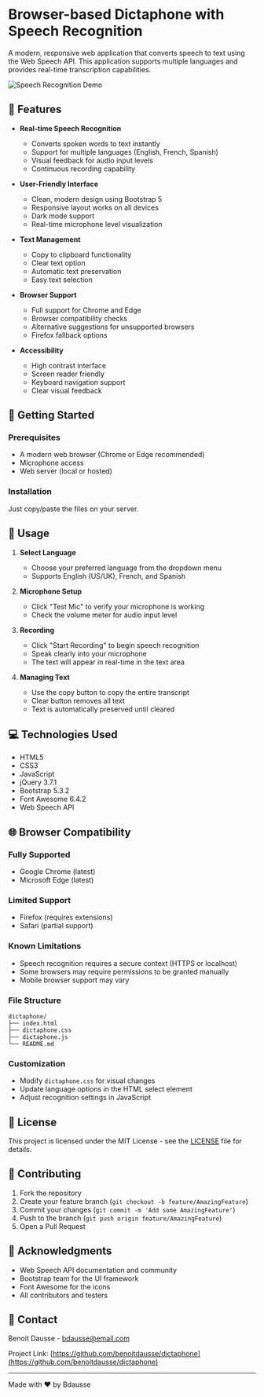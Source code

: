 # Browser-based Dictaphone with Speech Recognition

A modern, responsive web application that converts speech to text using the Web Speech API. This application supports multiple languages and provides real-time transcription capabilities.

![Speech Recognition Demo](screenshots/demo.gif)

## 🎯 Features

- **Real-time Speech Recognition**
  - Converts spoken words to text instantly
  - Support for multiple languages (English, French, Spanish)
  - Visual feedback for audio input levels
  - Continuous recording capability

- **User-Friendly Interface**
  - Clean, modern design using Bootstrap 5
  - Responsive layout works on all devices
  - Dark mode support
  - Real-time microphone level visualization

- **Text Management**
  - Copy to clipboard functionality
  - Clear text option
  - Automatic text preservation
  - Easy text selection

- **Browser Support**
  - Full support for Chrome and Edge
  - Browser compatibility checks
  - Alternative suggestions for unsupported browsers
  - Firefox fallback options

- **Accessibility**
  - High contrast interface
  - Screen reader friendly
  - Keyboard navigation support
  - Clear visual feedback

## 🚀 Getting Started

### Prerequisites

- A modern web browser (Chrome or Edge recommended)
- Microphone access
- Web server (local or hosted)

### Installation
Just copy/paste the files on your server.

## 🎤 Usage

1. **Select Language**
   - Choose your preferred language from the dropdown menu
   - Supports English (US/UK), French, and Spanish

2. **Microphone Setup**
   - Click "Test Mic" to verify your microphone is working
   - Check the volume meter for audio input level

3. **Recording**
   - Click "Start Recording" to begin speech recognition
   - Speak clearly into your microphone
   - The text will appear in real-time in the text area

4. **Managing Text**
   - Use the copy button to copy the entire transcript
   - Clear button removes all text
   - Text is automatically preserved until cleared

## 💻 Technologies Used

- HTML5
- CSS3
- JavaScript
- jQuery 3.7.1
- Bootstrap 5.3.2
- Font Awesome 6.4.2
- Web Speech API

## 🌐 Browser Compatibility

### Fully Supported
- Google Chrome (latest)
- Microsoft Edge (latest)

### Limited Support
- Firefox (requires extensions)
- Safari (partial support)

### Known Limitations
- Speech recognition requires a secure context (HTTPS or localhost)
- Some browsers may require permissions to be granted manually
- Mobile browser support may vary

### File Structure
```
dictaphone/
├── index.html
├── dictaphone.css
├── dictaphone.js
└── README.md
```

### Customization
- Modify `dictaphone.css` for visual changes
- Update language options in the HTML select element
- Adjust recognition settings in JavaScript

## 📝 License

This project is licensed under the MIT License - see the [LICENSE](LICENSE) file for details.

## 🤝 Contributing

1. Fork the repository
2. Create your feature branch (`git checkout -b feature/AmazingFeature`)
3. Commit your changes (`git commit -m 'Add some AmazingFeature'`)
4. Push to the branch (`git push origin feature/AmazingFeature`)
5. Open a Pull Request

## 🙏 Acknowledgments

- Web Speech API documentation and community
- Bootstrap team for the UI framework
- Font Awesome for the icons
- All contributors and testers

## 📧 Contact

Benoit Dausse - [bdausse@email.com](mailto:bdausse@email.com)

Project Link: [https://github.com/benoitdausse/dictaphone](https://github.com/benoitdausse/dictaphone)

---
Made with ❤️ by Bdausse
